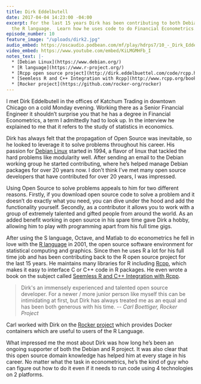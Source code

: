 ```yaml
---
title: Dirk Eddelbutell
date: 2017-04-04 14:23:00 -04:00
excerpt: For the last 15 years Dirk has been contributing to both Debian Linux and
  the R language.  Learn how he uses code to do Financial Econometrics.
episode_number: 10
feature_image: "/uploads/dirk2.jpg"
audio_embed: https://oscaudio.podbean.com/mf/play/hdrps7/10_-_Dirk_Eddelbuettel_-_Open_SourceCraft.mp3
video_embed: https://www.youtube.com/embed/KiLMGMHFb_I
notes_text: |-
  * [Debian Linux](https://www.debian.org/)
  * [R language](https://www.r-project.org/)
  * [Rcpp open source project](http://dirk.eddelbuettel.com/code/rcpp.html)
  * [Seemless R and C++ Integration with Rcpp](http://www.rcpp.org/book/)
  * [Rocker project](https://github.com/rocker-org/rocker)
---
```


I met Dirk Eddelbutell in the offices of Katchum Trading in downtown Chicago on a cold Monday evening.  Working there as a Senior Financial Engineer it shouldn’t surprise you that he has a degree in Financial Econometrics, a term I admittedly had to look up.  In the interview he explained to me that it refers to the study of statistics in economics.  

Dirk has always felt that the propagation of Open Source was inevitable, so he looked to leverage it to solve problems throughout his career.  His passion for [Debian Linux](https://www.debian.org/) started in 1994, a flavor of linux that tackled the hard problems like modularity well.  After sending an email to the Debian working group he started contributing, where he’s helped manage Debian packages for over 20 years now.  I don’t think I’ve met many open source developers that have contributed for over 20 years, I was impressed.

Using Open Source to solve problems appeals to him for two different reasons.  Firstly, if you download open source code to solve a problem and it doesn’t do exactly what you need, you can dive under the hood and add the functionality yourself.  Secondly, as a contributor it allows you to work with a group of extremely talented and gifted people from around the world.  As an added benefit working in open source in his spare time gave Dirk a hobby, allowing him to play with programming apart from his full time gigs.

After using the S language, Octave, and Matlab to do econometrics he fell in love with the [R language](https://www.r-project.org/) in 2001, the open source software environment for statistical computing and graphics.  Since then he uses R a lot for his full time job and has been contributing back to the R open source project for the last 15 years.  He maintains many libraries for R including [Rcpp](http://dirk.eddelbuettel.com/code/rcpp.html), which makes it easy to interface C or C++ code in R packages.  He even wrote a book on the subject called [Seemless R and C++ Integration with Rcpp](http://www.rcpp.org/book/).

> Dirk's an immensely experienced and talented open source developer.  For a newer / more junior person like myself this can be intimidating at first, but Dirk has always treated me as an equal and has been both generous with his time. 
><cite>-- Carl Boettiger, Rocker Project

Carl worked with Dirk on the [Rocker project](https://github.com/rocker-org/rocker) which provides Docker containers which are useful to users of the R Language.  

What impressed me the most about Dirk was how long he’s been an ongoing supporter of both the Debian and R project.  It was also clear that this open source domain knowledge has helped him at every stage in his career.  No matter what the task in econometrics, he’s the kind of guy who can figure out how to do it even if it needs to run code using 4 technologies on 2 platforms.  